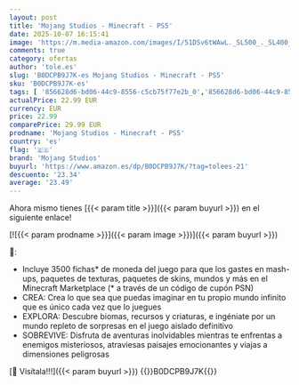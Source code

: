 ```yaml
---
layout: post
title: 'Mojang Studios - Minecraft - PS5'
date: 2025-10-07 16:15:41
image: 'https://m.media-amazon.com/images/I/51DSv6tWAwL._SL500_._SL400_.jpg'
comments: true
category: ofertas
author: 'tole.es'
slug: 'B0DCPB9J7K-es Mojang Studios - Minecraft - PS5'
sku: 'B0DCPB9J7K-es'
tags: [ '856628d6-bd06-44c9-8556-c5cb75f77e2b_0','856628d6-bd06-44c9-8556-c5cb75f77e2b_2201','856628d6-bd06-44c9-8556-c5cb75f77e2b_3601','856628d6-bd06-44c9-8556-c5cb75f77e2b_401','Arborist Merchandising Root','Hardware y juegos para PlayStation 5','Juegos para PlayStation 5','Preventa de Videojuegos','Self Service','Special Features Stores','Tienda de consolas y videojuegos infantiles','Videojuegos','Videojuegos más esperados','mojang studios','ps5','🇪🇸', ]
actualPrice: 22.99 EUR
currency: EUR
price: 22.99
comparePrice: 29.99 EUR
prodname: 'Mojang Studios - Minecraft - PS5'
country: 'es'
flag: '🇪🇸'
brand: 'Mojang Studios'
buyurl: 'https://www.amazon.es/dp/B0DCPB9J7K/?tag=tolees-21'
descuento: '23.34'
average: '23.49'
---
```


Ahora mismo tienes [{{< param title >}}]({{< param buyurl >}}) en el siguiente enlace!

[![{{< param prodname >}}]({{< param image >}})]({{< param buyurl >}})

🔎:

- Incluye 3500 fichas* de moneda del juego para que los gastes en mash-ups, paquetes de texturas, paquetes de skins, mundos y más en el Minecraft Marketplace (* a través de un código de cupón PSN)
- CREA: Crea lo que sea que puedas imaginar en tu propio mundo infinito que es único cada vez que lo juegues
- EXPLORA: Descubre biomas, recursos y criaturas, e ingéniate por un mundo repleto de sorpresas en el juego aislado definitivo
- SOBREVIVE: Disfruta de aventuras inolvidables mientras te enfrentas a enemigos misteriosos, atraviesas paisajes emocionantes y viajas a dimensiones peligrosas

[🛒 Visítala!!!]({{< param buyurl >}})
{{<world>}}B0DCPB9J7K{{</world>}}
